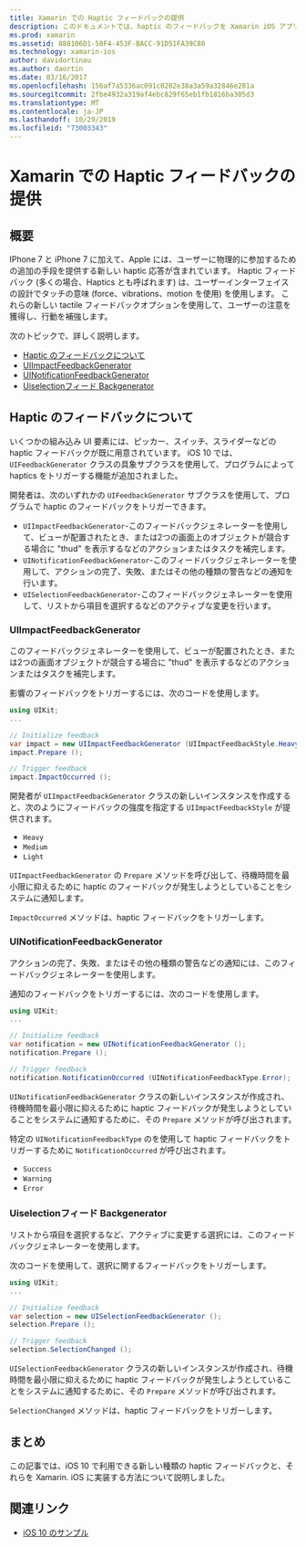 ```yaml
---
title: Xamarin での Haptic フィードバックの提供
description: このドキュメントでは、haptic のフィードバックを Xamarin iOS アプリに提供する方法について説明します。 ここでは、UIImpactFeedbackGenerator、UINotificationFeedbackGenerator、および Uiselectionフィード Backgenerator について説明します。
ms.prod: xamarin
ms.assetid: 888106D1-58F4-453F-BACC-91D51FA39C80
ms.technology: xamarin-ios
author: davidortinau
ms.author: daortin
ms.date: 03/16/2017
ms.openlocfilehash: 156af7a5336ac091c0202e38a3a59a32846e281a
ms.sourcegitcommit: 2fbe4932a319af4ebc829f65eb1fb1816ba305d3
ms.translationtype: MT
ms.contentlocale: ja-JP
ms.lasthandoff: 10/29/2019
ms.locfileid: "73003343"
---
```

# <a name="providing-haptic-feedback-in-xamarinios"></a>Xamarin での Haptic フィードバックの提供

<a name="Overview" />

## <a name="overview"></a>概要

IPhone 7 と iPhone 7 に加えて、Apple には、ユーザーに物理的に参加するための追加の手段を提供する新しい haptic 応答が含まれています。 Haptic フィードバック (多くの場合、Haptics とも呼ばれます) は、ユーザーインターフェイスの設計でタッチの意味 (force、vibrations、motion を使用) を使用します。 これらの新しい tactile フィードバックオプションを使用して、ユーザーの注意を獲得し、行動を補強します。

次のトピックで、詳しく説明します。

- [Haptic のフィードバックについて](#About-Haptic-Feedback)
- [UIImpactFeedbackGenerator](#UIImpactFeedbackGenerator)
- [UINotificationFeedbackGenerator](#UINotificationFeedbackGenerator)
- [Uiselectionフィード Backgenerator](#UISelectionFeedbackGenerator)

<a name="About-Haptic-Feedback" />

## <a name="about-haptic-feedback"></a>Haptic のフィードバックについて

いくつかの組み込み UI 要素には、ピッカー、スイッチ、スライダーなどの haptic フィードバックが既に用意されています。 iOS 10 では、`UIFeedbackGenerator` クラスの具象サブクラスを使用して、プログラムによって haptics をトリガーする機能が追加されました。

開発者は、次のいずれかの `UIFeedbackGenerator` サブクラスを使用して、プログラムで haptic のフィードバックをトリガーできます。

- `UIImpactFeedbackGenerator`-このフィードバックジェネレーターを使用して、ビューが配置されたとき、または2つの画面上のオブジェクトが競合する場合に "thud" を表示するなどのアクションまたはタスクを補完します。
- `UINotificationFeedbackGenerator`-このフィードバックジェネレーターを使用して、アクションの完了、失敗、またはその他の種類の警告などの通知を行います。
- `UISelectionFeedbackGenerator`-このフィードバックジェネレーターを使用して、リストから項目を選択するなどのアクティブな変更を行います。

<a name="UIImpactFeedbackGenerator" />

### <a name="uiimpactfeedbackgenerator"></a>UIImpactFeedbackGenerator

このフィードバックジェネレーターを使用して、ビューが配置されたとき、または2つの画面オブジェクトが競合する場合に "thud" を表示するなどのアクションまたはタスクを補完します。

影響のフィードバックをトリガーするには、次のコードを使用します。

```csharp
using UIKit;
...

// Initialize feedback
var impact = new UIImpactFeedbackGenerator (UIImpactFeedbackStyle.Heavy);
impact.Prepare ();

// Trigger feedback
impact.ImpactOccurred ();
```

開発者が `UIImpactFeedbackGenerator` クラスの新しいインスタンスを作成すると、次のようにフィードバックの強度を指定する `UIImpactFeedbackStyle` が提供されます。

- `Heavy`
- `Medium`
- `Light`

`UIImpactFeedbackGenerator` の `Prepare` メソッドを呼び出して、待機時間を最小限に抑えるために haptic のフィードバックが発生しようとしていることをシステムに通知します。

`ImpactOccurred` メソッドは、haptic フィードバックをトリガーします。

<a name="UINotificationFeedbackGenerator" />

### <a name="uinotificationfeedbackgenerator"></a>UINotificationFeedbackGenerator

アクションの完了、失敗、またはその他の種類の警告などの通知には、このフィードバックジェネレーターを使用します。

通知のフィードバックをトリガーするには、次のコードを使用します。

```csharp
using UIKit;
...

// Initialize feedback
var notification = new UINotificationFeedbackGenerator ();
notification.Prepare ();

// Trigger feedback
notification.NotificationOccurred (UINotificationFeedbackType.Error);
```

`UINotificationFeedbackGenerator` クラスの新しいインスタンスが作成され、待機時間を最小限に抑えるために haptic フィードバックが発生しようとしていることをシステムに通知するために、その `Prepare` メソッドが呼び出されます。

特定の `UINotificationFeedbackType` のを使用して haptic フィードバックをトリガーするために `NotificationOccurred` が呼び出されます。

- `Success`
- `Warning`
- `Error`

<a name="UISelectionFeedbackGenerator" />

### <a name="uiselectionfeedbackgenerator"></a>Uiselectionフィード Backgenerator

リストから項目を選択するなど、アクティブに変更する選択には、このフィードバックジェネレーターを使用します。

次のコードを使用して、選択に関するフィードバックをトリガーします。

```csharp
using UIKit;
...

// Initialize feedback
var selection = new UISelectionFeedbackGenerator ();
selection.Prepare ();

// Trigger feedback
selection.SelectionChanged ();
```

`UISelectionFeedbackGenerator` クラスの新しいインスタンスが作成され、待機時間を最小限に抑えるために haptic フィードバックが発生しようとしていることをシステムに通知するために、その `Prepare` メソッドが呼び出されます。

`SelectionChanged` メソッドは、haptic フィードバックをトリガーします。

## <a name="summary"></a>まとめ

この記事では、iOS 10 で利用できる新しい種類の haptic フィードバックと、それらを Xamarin. iOS に実装する方法について説明しました。

## <a name="related-links"></a>関連リンク

- [iOS 10 のサンプル](https://docs.microsoft.com/samples/browse/?products=xamarin&term=Xamarin.iOS+iOS10)
